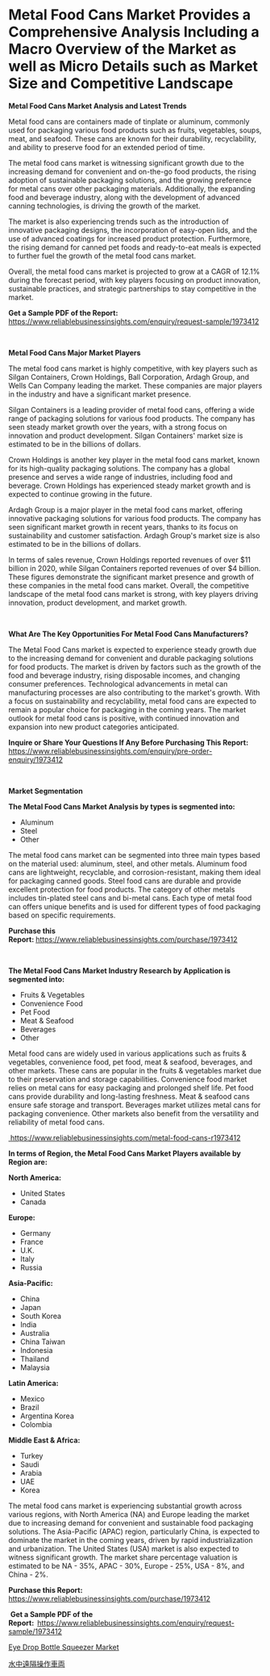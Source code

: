 <p><h1>Metal Food Cans Market Provides a Comprehensive Analysis Including a Macro Overview of the Market as well as Micro Details such as Market Size and Competitive Landscape</h1></p><p><strong>Metal Food Cans Market Analysis and Latest Trends</strong></p>
<p><p>Metal food cans are containers made of tinplate or aluminum, commonly used for packaging various food products such as fruits, vegetables, soups, meat, and seafood. These cans are known for their durability, recyclability, and ability to preserve food for an extended period of time.</p><p>The metal food cans market is witnessing significant growth due to the increasing demand for convenient and on-the-go food products, the rising adoption of sustainable packaging solutions, and the growing preference for metal cans over other packaging materials. Additionally, the expanding food and beverage industry, along with the development of advanced canning technologies, is driving the growth of the market.</p><p>The market is also experiencing trends such as the introduction of innovative packaging designs, the incorporation of easy-open lids, and the use of advanced coatings for increased product protection. Furthermore, the rising demand for canned pet foods and ready-to-eat meals is expected to further fuel the growth of the metal food cans market.</p><p>Overall, the metal food cans market is projected to grow at a CAGR of 12.1% during the forecast period, with key players focusing on product innovation, sustainable practices, and strategic partnerships to stay competitive in the market.</p></p>
<p><strong>Get a Sample PDF of the Report:&nbsp;</strong> <a href="https://www.reliablebusinessinsights.com/enquiry/request-sample/1973412">https://www.reliablebusinessinsights.com/enquiry/request-sample/1973412</a></p>
<p>&nbsp;</p>
<p><strong>Metal Food Cans Major Market Players</strong></p>
<p><p>The metal food cans market is highly competitive, with key players such as Silgan Containers, Crown Holdings, Ball Corporation, Ardagh Group, and Wells Can Company leading the market. These companies are major players in the industry and have a significant market presence.</p><p>Silgan Containers is a leading provider of metal food cans, offering a wide range of packaging solutions for various food products. The company has seen steady market growth over the years, with a strong focus on innovation and product development. Silgan Containers' market size is estimated to be in the billions of dollars.</p><p>Crown Holdings is another key player in the metal food cans market, known for its high-quality packaging solutions. The company has a global presence and serves a wide range of industries, including food and beverage. Crown Holdings has experienced steady market growth and is expected to continue growing in the future.</p><p>Ardagh Group is a major player in the metal food cans market, offering innovative packaging solutions for various food products. The company has seen significant market growth in recent years, thanks to its focus on sustainability and customer satisfaction. Ardagh Group's market size is also estimated to be in the billions of dollars.</p><p>In terms of sales revenue, Crown Holdings reported revenues of over $11 billion in 2020, while Silgan Containers reported revenues of over $4 billion. These figures demonstrate the significant market presence and growth of these companies in the metal food cans market. Overall, the competitive landscape of the metal food cans market is strong, with key players driving innovation, product development, and market growth.</p></p>
<p>&nbsp;</p>
<p><strong>What Are The Key Opportunities For Metal Food Cans Manufacturers?</strong></p>
<p><p>The Metal Food Cans market is expected to experience steady growth due to the increasing demand for convenient and durable packaging solutions for food products. The market is driven by factors such as the growth of the food and beverage industry, rising disposable incomes, and changing consumer preferences. Technological advancements in metal can manufacturing processes are also contributing to the market's growth. With a focus on sustainability and recyclability, metal food cans are expected to remain a popular choice for packaging in the coming years. The market outlook for metal food cans is positive, with continued innovation and expansion into new product categories anticipated.</p></p>
<p><strong>Inquire or Share Your Questions If Any Before Purchasing This Report:</strong> <a href="https://www.reliablebusinessinsights.com/enquiry/pre-order-enquiry/1973412">https://www.reliablebusinessinsights.com/enquiry/pre-order-enquiry/1973412</a></p>
<p>&nbsp;</p>
<p><strong>Market Segmentation</strong></p>
<p><strong>The Metal Food Cans Market Analysis by types is segmented into:</strong></p>
<p><ul><li>Aluminum</li><li>Steel</li><li>Other</li></ul></p>
<p><p>The metal food cans market can be segmented into three main types based on the material used: aluminum, steel, and other metals. Aluminum food cans are lightweight, recyclable, and corrosion-resistant, making them ideal for packaging canned goods. Steel food cans are durable and provide excellent protection for food products. The category of other metals includes tin-plated steel cans and bi-metal cans. Each type of metal food can offers unique benefits and is used for different types of food packaging based on specific requirements.</p></p>
<p><strong>Purchase this Report:&nbsp;</strong><a href="https://www.reliablebusinessinsights.com/purchase/1973412">https://www.reliablebusinessinsights.com/purchase/1973412</a></p>
<p>&nbsp;</p>
<p><strong>The Metal Food Cans Market Industry Research by Application is segmented into:</strong></p>
<p><ul><li>Fruits & Vegetables</li><li>Convenience Food</li><li>Pet Food</li><li>Meat & Seafood</li><li>Beverages</li><li>Other</li></ul></p>
<p><p>Metal food cans are widely used in various applications such as fruits & vegetables, convenience food, pet food, meat & seafood, beverages, and other markets. These cans are popular in the fruits & vegetables market due to their preservation and storage capabilities. Convenience food market relies on metal cans for easy packaging and prolonged shelf life. Pet food cans provide durability and long-lasting freshness. Meat & seafood cans ensure safe storage and transport. Beverages market utilizes metal cans for packaging convenience. Other markets also benefit from the versatility and reliability of metal food cans.</p></p>
<p><a href="https://www.reliablebusinessinsights.com/metal-food-cans-r1973412">&nbsp;https://www.reliablebusinessinsights.com/metal-food-cans-r1973412</a></p>
<p><strong>In terms of Region, the Metal Food Cans Market Players available by Region are:</strong></p>
<p>
    <p> <strong> North America: </strong>
        <ul>
            <li>United States</li>
            <li>Canada</li>
        </ul>
        </p> 
    <p> <strong> Europe: </strong>
        <ul>
            <li>Germany</li>
            <li>France</li>
            <li>U.K.</li>
            <li>Italy</li>
            <li>Russia</li>
        </ul>
        </p> 
    <p> <strong> Asia-Pacific: </strong>
        <ul>
            <li>China</li>
            <li>Japan</li>
            <li>South Korea</li>
            <li>India</li>
            <li>Australia</li>
            <li>China Taiwan</li>
            <li>Indonesia</li>
            <li>Thailand</li>
            <li>Malaysia</li>
        </ul>
        </p> 
    <p> <strong> Latin America: </strong>
        <ul>
            <li>Mexico</li>
            <li>Brazil</li>
            <li>Argentina Korea</li>
            <li>Colombia</li>
        </ul>
        </p> 
    <p> <strong> Middle East & Africa: </strong>
        <ul>
            <li>Turkey</li>
            <li>Saudi</li>
            <li>Arabia</li>
            <li>UAE</li>
            <li>Korea</li>
        </ul>
    </p>
    </p>
<p><p>The metal food cans market is experiencing substantial growth across various regions, with North America (NA) and Europe leading the market due to increasing demand for convenient and sustainable food packaging solutions. The Asia-Pacific (APAC) region, particularly China, is expected to dominate the market in the coming years, driven by rapid industrialization and urbanization. The United States (USA) market is also expected to witness significant growth. The market share percentage valuation is estimated to be NA - 35%, APAC - 30%, Europe - 25%, USA - 8%, and China - 2%.</p></p>
<p><strong>Purchase this Report: </strong><a href="https://www.reliablebusinessinsights.com/purchase/1973412">https://www.reliablebusinessinsights.com/purchase/1973412</a></p>
<p>&nbsp;<strong>Get a Sample PDF of the Report:&nbsp;&nbsp;</strong><a href="https://www.reliablebusinessinsights.com/enquiry/request-sample/1973412">https://www.reliablebusinessinsights.com/enquiry/request-sample/1973412</a></p>
<p><strong></strong></p>
<p><p><a href="https://issuu.com/reportprime-2/docs/eye-drop-bottle-squeezer-market-size-2030.pptx">Eye Drop Bottle Squeezer Market</a></p><p><a href="https://github.com/sghwr779811674/Market-Research-Report-List-3/blob/main/37337643254.md">水中遠隔操作車両</a></p></p>